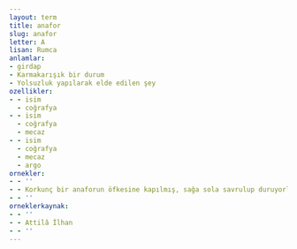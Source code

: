 ```yaml
---
layout: term
title: anafor
slug: anafor
letter: A
lisan: Rumca
anlamlar:
- girdap
- Karmakarışık bir durum
- Yolsuzluk yapılarak elde edilen şey
ozellikler:
- - isim
  - coğrafya
- - isim
  - coğrafya
  - mecaz
- - isim
  - coğrafya
  - mecaz
  - argo
ornekler:
- - ''
- - Korkunç bir anaforun öfkesine kapılmış, sağa sola savrulup duruyorlar.
- - ''
orneklerkaynak:
- - ''
- - Attilâ İlhan
- - ''
---
```

